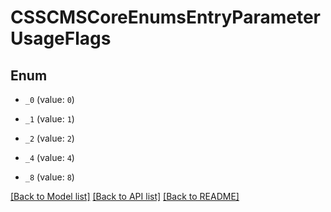 # CSSCMSCoreEnumsEntryParameterUsageFlags

## Enum


* `_0` (value: `0`)

* `_1` (value: `1`)

* `_2` (value: `2`)

* `_4` (value: `4`)

* `_8` (value: `8`)


[[Back to Model list]](../README.md#documentation-for-models) [[Back to API list]](../README.md#documentation-for-api-endpoints) [[Back to README]](../README.md)


